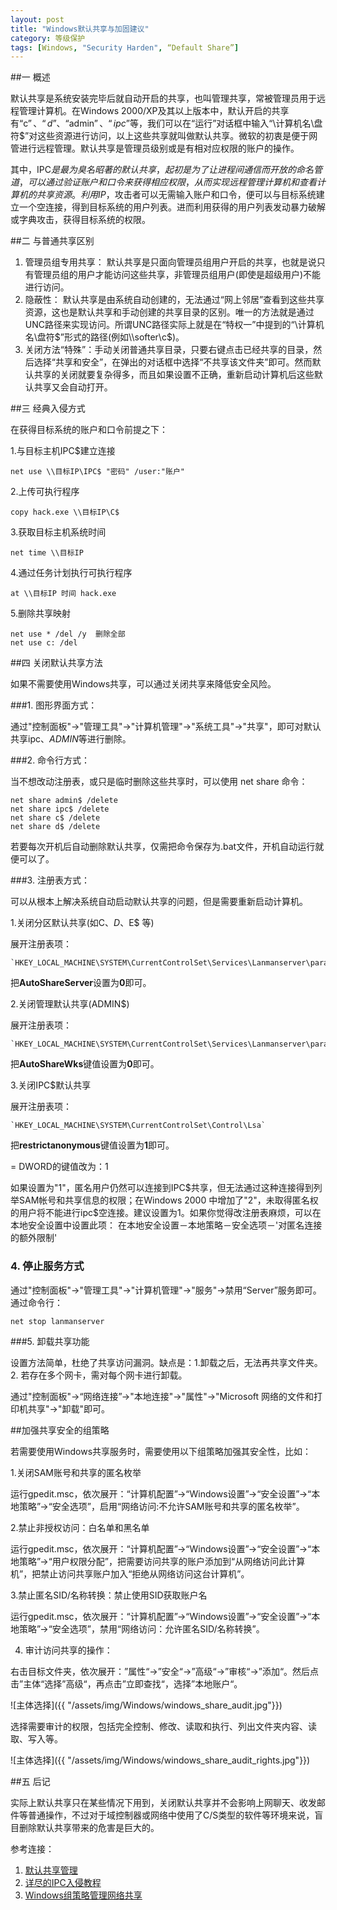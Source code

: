 ```yaml
---
layout: post
title: "Windows默认共享与加固建议"
category: 等级保护
tags: [Windows, "Security Harden", “Default Share”]
---
```


##一 概述

默认共享是系统安装完毕后就自动开启的共享，也叫管理共享，常被管理员用于远程管理计算机。在Windows 2000/XP及其以上版本中，默认开启的共享有“c$”、“d$”、“admin$”、“ipc$”等，我们可以在“运行”对话框中输入“\\计算机名\盘符$”对这些资源进行访问，以上这些共享就叫做默认共享。微软的初衷是便于网管进行远程管理。默认共享是管理员级别或是有相对应权限的账户的操作。

其中，IPC$是最为臭名昭著的默认共享，起初是为了让进程间通信而开放的命名管道，可以通过验证账户和口令来获得相应权限，从而实现远程管理计算机和查看计算机的共享资源。利用IP$，攻击者可以无需输入账户和口令，便可以与目标系统建立一个空连接，得到目标系统的用户列表。进而利用获得的用户列表发动暴力破解或字典攻击，获得目标系统的权限。


##二 与普通共享区别

1. 管理员组专用共享：  默认共享是只面向管理员组用户开启的共享，也就是说只有管理员组的用户才能访问这些共享，非管理员组用户(即使是超级用户)不能进行访问。
2. 隐蔽性：  默认共享是由系统自动创建的，无法通过“网上邻居”查看到这些共享资源，这也是默认共享和手动创建的共享目录的区别。唯一的方法就是通过UNC路径来实现访问。所谓UNC路径实际上就是在“特权一”中提到的“\\计算机名\盘符$”形式的路径(例如\\softer\c$)。
3.  关闭方法“特殊”：手动关闭普通共享目录，只要右键点击已经共享的目录，然后选择“共享和安全”，在弹出的对话框中选择“不共享该文件夹”即可。然而默认共享的关闭就要复杂得多，而且如果设置不正确，重新启动计算机后这些默认共享又会自动打开。


##三 经典入侵方式

在获得目标系统的账户和口令前提之下：

1.与目标主机IPC$建立连接

	net use \\目标IP\IPC$ "密码" /user:"账户"

2.上传可执行程序

	copy hack.exe \\目标IP\C$

3.获取目标主机系统时间

	net time \\目标IP

4.通过任务计划执行可执行程序

	at \\目标IP 时间 hack.exe

5.删除共享映射

	net use * /del /y  删除全部
	net use c: /del 

##四 关闭默认共享方法

如果不需要使用Windows共享，可以通过关闭共享来降低安全风险。

###1. 图形界面方式：

通过"控制面板"->"管理工具"->"计算机管理"->"系统工具"->"共享"，即可对默认共享ipc$、ADMIN$等进行删除。

###2. 命令行方式：

当不想改动注册表，或只是临时删除这些共享时，可以使用 net share 命令：
	
	net share admin$ /delete
	net share ipc$ /delete
	net share c$ /delete
	net share d$ /delete

若要每次开机后自动删除默认共享，仅需把命令保存为.bat文件，开机自动运行就便可以了。

###3. 注册表方式：

可以从根本上解决系统自动启动默认共享的问题，但是需要重新启动计算机。
	
1.关闭分区默认共享(如C$、D$、E$ 等)

展开注册表项：

	`HKEY_LOCAL_MACHINE\SYSTEM\CurrentControlSet\Services\Lanmanserver\parameters`

把**AutoShareServer**设置为**0**即可。

2.关闭管理默认共享(ADMIN$)

展开注册表项：
	
	`HKEY_LOCAL_MACHINE\SYSTEM\CurrentControlSet\Services\Lanmanserver\parameters`

把**AutoShareWks**键值设置为**0**即可。

3.关闭IPC$默认共享

展开注册表项：

	`HKEY_LOCAL_MACHINE\SYSTEM\CurrentControlSet\Control\Lsa`
	
把**restrictanonymous**键值设置为**1**即可。

= DWORD的键值改为：1
	
如果设置为"1"，匿名用户仍然可以连接到IPC$共享，但无法通过这种连接得到列举SAM帐号和共享信息的权限；在Windows 2000 中增加了"2"，未取得匿名权的用户将不能进行ipc$空连接。建议设置为1。如果你觉得改注册表麻烦，可以在本地安全设置中设置此项： 在本地安全设置－本地策略－安全选项－'对匿名连接的额外限制'

###	4. 停止服务方式

通过"控制面板"->"管理工具"->"计算机管理"->"服务"->禁用“Server”服务即可。通过命令行：

	net stop lanmanserver

###5. 卸载共享功能

设置方法简单，杜绝了共享访问漏洞。缺点是：1.卸载之后，无法再共享文件夹。2. 若存在多个网卡，需对每个网卡进行卸载。

通过"控制面板"->“网络连接”->"本地连接"->"属性"->"Microsoft 网络的文件和打印机共享"->"卸载"即可。

##加强共享安全的组策略

若需要使用Windows共享服务时，需要使用以下组策略加强其安全性，比如：

1.关闭SAM账号和共享的匿名枚举

运行gpedit.msc，依次展开：“计算机配置”->“Windows设置”->“安全设置”->“本地策略”->“安全选项”，启用“网络访问:不允许SAM账号和共享的匿名枚举”。

2.禁止非授权访问：白名单和黑名单
	
运行gpedit.msc，依次展开：“计算机配置”->“Windows设置”->“安全设置”->“本地策略”->“用户权限分配”，把需要访问共享的账户添加到“从网络访问此计算机”，把禁止访问共享账户加入“拒绝从网络访问这台计算机”。

3.禁止匿名SID/名称转换：禁止使用SID获取账户名

运行gpedit.msc，依次展开：“计算机配置”->“Windows设置”->“安全设置”->“本地策略”->“安全选项”，禁用“网络访问：允许匿名SID/名称转换”。

4. 审计访问共享的操作：

右击目标文件夹，依次展开：”属性“->”安全“->”高级“->”审核“->”添加“。然后点击”主体“选择”高级“，再点击”立即查找“，选择”本地账户“。

![主体选择]({{ "/assets/img/Windows/windows_share_audit.jpg"}})  

选择需要审计的权限，包括完全控制、修改、读取和执行、列出文件夹内容、读取、写入等。

![主体选择]({{ "/assets/img/Windows/windows_share_audit_rights.jpg"}})  

##五 后记

实际上默认共享只在某些情况下用到，关闭默认共享并不会影响上网聊天、收发邮件等普通操作，不过对于域控制器或网络中使用了C/S类型的软件等环境来说，盲目删除默认共享带来的危害是巨大的。

参考连接：

1. [默认共享管理](http://dada89007.iteye.com/blog/919916)
2. [详尽的IPC入侵教程](http://wenku.baidu.com/link?url=jzC200nrKDqUZyOx41wTUoFxCkRyvg5cXF_dVKmMdI4CGgIWEKP__ZEkiRHxwf62aDueQ5ZOsvGmgqpflleuVRKCehAWM0UfFAtBstyVeNC)
3. [Windows组策略管理网络共享](http://os.yesky.com/win/273/2687273.shtml)
